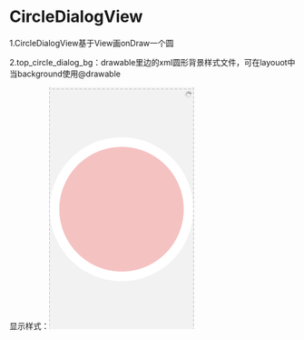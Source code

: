 # CircleDialogView

1.CircleDialogView基于View画onDraw一个圆

2.top_circle_dialog_bg：drawable里边的xml圆形背景样式文件，可在layouot中当background使用@drawable

显示样式：![显示样式](https://github.com/wangjing0311/CircleDialogView/blob/master/circle.png)
